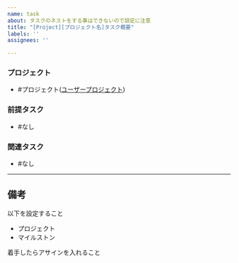 ```yaml
---
name: task
about: タスクのネストをする事はできないので設定に注意
title: "[Project][プロジェクト名]タスク概要"
labels: ''
assignees: ''

---
```


### プロジェクト
- #プロジェクト([ユーザープロジェクト](https://github.com/shimajima-eiji?tab=projects&type=beta))

### 前提タスク
- #なし

### 関連タスク
- #なし

---

## 備考
以下を設定すること

- プロジェクト
- マイルストン

着手したらアサインを入れること
